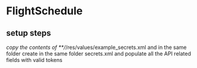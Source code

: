 # FlightSchedule

## setup steps

*copy the contents of **/*/res/values/example_secrets.xml and in the same folder create in
the same folder secrets.xml and populate all the API related fields with valid tokens
